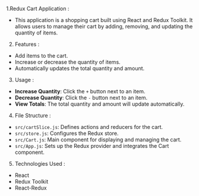 1.Redux Cart Application :

  - This application is a shopping cart built using React and Redux Toolkit. It allows users to manage their cart by adding, removing, and updating the quantity of items.

2. Features :

  - Add items to the cart.
  - Increase or decrease the quantity of items.
  - Automatically updates the total quantity and amount.

3. Usage :

  - **Increase Quantity**: Click the `+` button next to an item.
  - **Decrease Quantity**: Click the `-` button next to an item.
  - **View Totals**: The total quantity and amount will update automatically.

4. File Structure :

  - `src/cartSlice.js`: Defines actions and reducers for the cart.
  - `src/store.js`: Configures the Redux store.
  - `src/Cart.js`: Main component for displaying and managing the cart.
  - `src/App.js`: Sets up the Redux provider and integrates the Cart component.

5. Technologies Used :

  - React
  - Redux Toolkit
  - React-Redux



